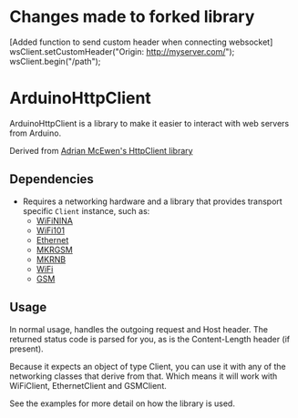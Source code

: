 # Changes made to forked library
[Added function to send custom header when connecting websocket]
wsClient.setCustomHeader("Origin: http://myserver.com/");    
wsClient.begin("/path");

# ArduinoHttpClient

ArduinoHttpClient is a library to make it easier to interact with web servers from Arduino.

Derived from [Adrian McEwen's HttpClient library](https://github.com/amcewen/HttpClient)

## Dependencies

- Requires a networking hardware and a library that provides transport specific `Client` instance, such as:
  - [WiFiNINA](https://github.com/arduino-libraries/WiFiNINA)
  - [WiFi101](https://github.com/arduino-libraries/WiFi101)
  - [Ethernet](https://github.com/arduino-libraries/Ethernet)
  - [MKRGSM](https://github.com/arduino-libraries/MKRGSM)
  - [MKRNB](https://github.com/arduino-libraries/MKRNB)
  - [WiFi](https://github.com/arduino-libraries/WiFi)
  - [GSM](https://github.com/arduino-libraries/GSM)

## Usage

In normal usage, handles the outgoing request and Host header.  The returned status code is parsed for you, as is the Content-Length header (if present).

Because it expects an object of type Client, you can use it with any of the networking classes that derive from that.  Which means it will work with WiFiClient, EthernetClient and GSMClient.

See the examples for more detail on how the library is used.


